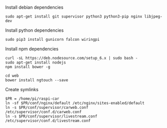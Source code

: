 Install debian dependencies

    sudo apt-get install git supervisor python3 python3-pip nginx libjpeg-dev

Install python dependencies

    sudo pip3 install gunicorn falcon wiringpi

Install npm dependencies

    curl -sL https://deb.nodesource.com/setup_6.x | sudo bash -
    sudo apt-get install nodejs
    npm install bower -g
    
    cd web
    bower install ngtouch --save

Create symlinks

    $PR = /home/pi/raspi-car
    ln -sf $PR/conf/nginx/default /etc/nginx/sites-enabled/default
    ln -s $PR/conf/supervisor/carweb.conf /etc/supervisor/conf.d/carweb.conf
    ln -s $PR/conf/supervisor/livestream.conf /etc/supervisor/conf.d/livestream.conf